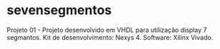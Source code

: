 sevensegmentos
==============

Projeto 01 - Projeto desenvolvido em VHDL para utilização display 7 segmantos. Kit de desenvolvimento: Nexys 4. Software: Xilinx Vivado.
